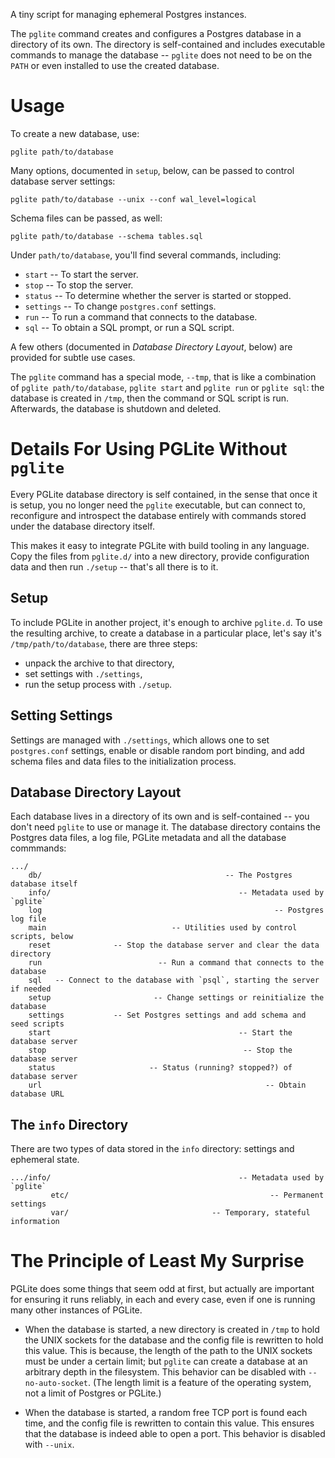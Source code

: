 A tiny script for managing ephemeral Postgres instances.

The `pglite` command creates and configures a Postgres database in a directory
of its own. The directory is self-contained and includes executable commands
to manage the database -- `pglite` does not need to be on the `PATH` or even
installed to use the created database.


# Usage

To create a new database, use:

```
pglite path/to/database
```

Many options, documented in `setup`, below, can be passed to control database
server settings:

```
pglite path/to/database --unix --conf wal_level=logical
```

Schema files can be passed, as well:

```
pglite path/to/database --schema tables.sql
```

Under `path/to/database`, you'll find several commands, including:

* `start` -- To start the server.
* `stop` -- To stop the server.
* `status` -- To determine whether the server is started or stopped.
* `settings` -- To change `postgres.conf` settings.
* `run` -- To run a command that connects to the database.
* `sql` -- To obtain a SQL prompt, or run a SQL script.

A few others (documented in _Database Directory Layout_, below) are provided
for subtle use cases.

The `pglite` command has a special mode, `--tmp`, that is like a combination
of `pglite path/to/database`, `pglite start` and `pglite run` or `pglite sql`:
the database is created in `/tmp`, then the command or SQL script is run.
Afterwards, the database is shutdown and deleted.


# Details For Using PGLite Without `pglite`

Every PGLite database directory is self contained, in the sense that once it is
setup, you no longer need the `pglite` executable, but can connect to,
reconfigure and introspect the database entirely with commands stored under the
database directory itself.

This makes it easy to integrate PGLite with build tooling in any language.
Copy the files from `pglite.d/` into a new directory, provide configuration
data and then run `./setup` -- that's all there is to it.

## Setup

To include PGLite in another project, it's enough to archive `pglite.d`. To use
the resulting archive, to create a database in a particular place, let's say
it's `/tmp/path/to/database`, there are three steps:

* unpack the archive to that directory,
* set settings with `./settings`,
* run the setup process with `./setup`.

## Setting Settings

Settings are managed with `./settings`, which allows one to set
`postgres.conf` settings, enable or disable random port binding, and add
schema files and data files to the initialization process.


## Database Directory Layout

Each database lives in a directory of its own and is self-contained -- you
don't need `pglite` to use or manage it. The database directory contains the
Postgres data files, a log file, PGLite metadata and all the database
commmands:

```
.../
    db/                                         -- The Postgres database itself
    info/                                          -- Metadata used by `pglite`
    log                                                    -- Postgres log file
    main                            -- Utilities used by control scripts, below
    reset              -- Stop the database server and clear the data directory
    run                          -- Run a command that connects to the database
    sql   -- Connect to the database with `psql`, starting the server if needed
    setup                       -- Change settings or reinitialize the database
    settings           -- Set Postgres settings and add schema and seed scripts
    start                                          -- Start the database server
    stop                                            -- Stop the database server
    status                     -- Status (running? stopped?) of database server
    url                                                  -- Obtain database URL
```


## The `info` Directory

There are two types of data stored in the `info` directory: settings and
ephemeral state.

```
.../info/                                          -- Metadata used by `pglite`
         etc/                                             -- Permanent settings
         var/                                -- Temporary, stateful information
```


# The Principle of Least My Surprise

PGLite does some things that seem odd at first, but actually are important for
ensuring it runs reliably, in each and every case, even if one is running many
other instances of PGLite.

* When the database is started, a new directory is created in `/tmp` to hold
  the UNIX sockets for the database and the config file is rewritten to hold
  this value. This is because, the length of the path to the UNIX sockets must
  be under a certain limit; but `pglite` can create a database at an
  arbitrary depth in the filesystem. This behavior can be disabled with
  `--no-auto-socket`. (The length limit is a feature of the operating system,
  not a limit of Postgres or PGLite.)

* When the database is started, a random free TCP port is found each time, and
  the config file is rewritten to contain this value. This ensures that the
  database is indeed able to open a port. This behavior is disabled with
  `--unix`.
